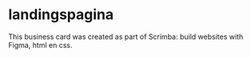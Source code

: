# landingspagina
This business card was created as part of Scrimba: build websites with Figma, html en css.